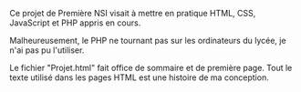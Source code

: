 Ce projet de Première NSI visait à mettre en pratique HTML, CSS, JavaScript et PHP appris en cours.

Malheureusement, le PHP ne tournant pas sur les ordinateurs du lycée, je n'ai pas pu l'utiliser.

Le fichier "Projet.html" fait office de sommaire et de première page. Tout le texte utilisé dans les pages HTML est une histoire de ma conception.
